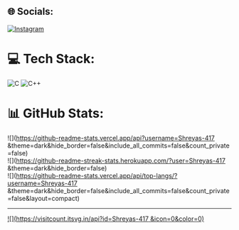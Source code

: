 
## 🌐 Socials:
[![Instagram](https://img.shields.io/badge/Instagram-%23E4405F.svg?logo=Instagram&logoColor=white)](https://instagram.com/Shreyas.50) 

# 💻 Tech Stack:
![C](https://img.shields.io/badge/c-%2300599C.svg?style=for-the-badge&logo=c&logoColor=white) ![C++](https://img.shields.io/badge/c++-%2300599C.svg?style=for-the-badge&logo=c%2B%2B&logoColor=white)
# 📊 GitHub Stats:
![](https://github-readme-stats.vercel.app/api?username=Shreyas-417 &theme=dark&hide_border=false&include_all_commits=false&count_private=false)<br/>
![](https://github-readme-streak-stats.herokuapp.com/?user=Shreyas-417 &theme=dark&hide_border=false)<br/>
![](https://github-readme-stats.vercel.app/api/top-langs/?username=Shreyas-417 &theme=dark&hide_border=false&include_all_commits=false&count_private=false&layout=compact)

---
[![](https://visitcount.itsvg.in/api?id=Shreyas-417 &icon=0&color=0)](https://visitcount.itsvg.in)

<!-- Proudly created with GPRM ( https://gprm.itsvg.in ) -->
